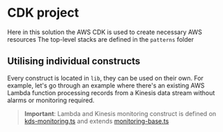 # CDK project
Here in this solution the AWS CDK is used to create necessary AWS resources
The top-level stacks are defined in the `patterns` folder

## Utilising individual constructs
Every construct is located in `lib`, they can be used on their own.
For example, let's go through an example where there's an existing AWS Lambda function processing records from a Kinesis data stream without alarms or monitoring required.

> **Important**: Lambda and Kinesis monitoring construct is defined on [kds-monitoring.ts](lib/kds-monitoring.ts) and extends [monitoring-base.ts](libs/monitoring-base.ts)